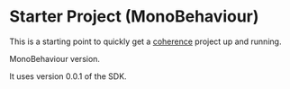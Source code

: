 # Starter Project (MonoBehaviour)

This is a starting point to quickly get a [coherence](https://coherence.io) project up and running.

MonoBehaviour version.

It uses version 0.0.1 of the SDK.
